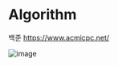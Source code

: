 # Algorithm
백준​ https://www.acmicpc.net/ 

![image](https://user-images.githubusercontent.com/75938496/148771814-db3b8e90-0fc4-4b01-ab74-fc83ba335feb.png)

